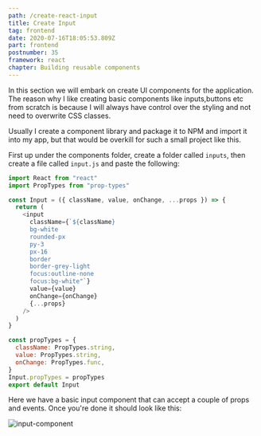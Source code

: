 ```yaml
---
path: /create-react-input
title: Create Input
tag: frontend
date: 2020-07-16T18:05:53.809Z
part: frontend
postnumber: 35
framework: react
chapter: Building reusable components
---
```


In this section we will embark on create UI components for the application. The reason why I like creating basic components like inputs,buttons etc from scratch is because I will always have control over the styling and not need to overwrite CSS classes.

Usually I create a component library and package it to NPM and import it into my app, but that would be overkill for such a small project like this.

First up under the components folder, create a folder called `inputs`, then create a file called `input.js` and paste the following:

```javascript
import React from "react"
import PropTypes from "prop-types"

const Input = ({ className, value, onChange, ...props }) => {
  return (
    <input
      className={`${className} 
      bg-white 
      rounded-px 
      py-3
      px-16 
      border
      border-grey-light 
      focus:outline-none 
      focus:bg-white"`}
      value={value}
      onChange={onChange}
      {...props}
    />
  )
}

const propTypes = {
  className: PropTypes.string,
  value: PropTypes.string,
  onChange: PropTypes.func,
}
Input.propTypes = propTypes
export default Input
```

Here we have a basic input component that can accept a couple of props and events. Once you're done it should look like this:

![input-component](/uploads/input.png)
